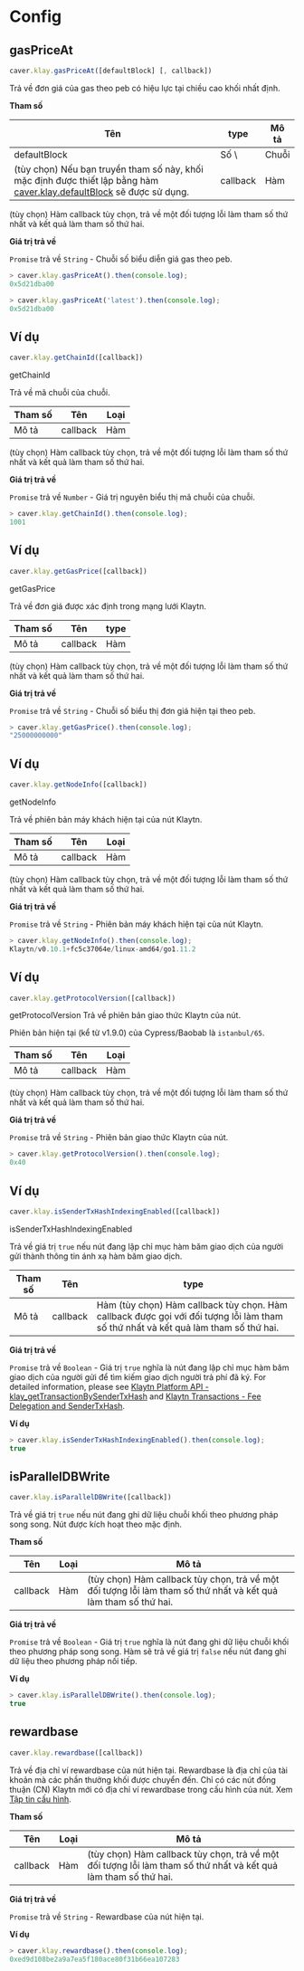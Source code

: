 # Config

## gasPriceAt <a id="gaspriceat"></a>

```javascript
caver.klay.gasPriceAt([defaultBlock] [, callback])
```

Trả về đơn giá của gas theo peb có hiệu lực tại chiều cao khối nhất định.

**Tham số**

| Tên                                                                                                                                                                 | type     | Mô tả |
| ------------------------------------------------------------------------------------------------------------------------------------------------------------------- | -------- | ----- |
| defaultBlock                                                                                                                                                        | Số \\    | Chuỗi |
| (tùy chọn) Nếu bạn truyền tham số này, khối mặc định được thiết lập bằng hàm [caver.klay.defaultBlock](./block.md#defaultblock) sẽ được sử dụng. | callback | Hàm   |

(tùy chọn) Hàm callback tùy chọn, trả về một đối tượng lỗi làm tham số thứ nhất và kết quả làm tham số thứ hai.

**Giá trị trả về**

`Promise` trả về `String` - Chuỗi số biểu diễn giá gas theo peb.

```javascript
> caver.klay.gasPriceAt().then(console.log);
0x5d21dba00

> caver.klay.gasPriceAt('latest').then(console.log);
0x5d21dba00
```

## **Ví dụ**

```javascript
caver.klay.getChainId([callback])
```

getChainId <a id="getchainid"></a>

Trả về mã chuỗi của chuỗi.

| **Tham số** | Tên      | Loại |
| ----------- | -------- | ----- |
| Mô tả       | callback | Hàm   |

(tùy chọn) Hàm callback tùy chọn, trả về một đối tượng lỗi làm tham số thứ nhất và kết quả làm tham số thứ hai.

**Giá trị trả về**

`Promise` trả về `Number` - Giá trị nguyên biểu thị mã chuỗi của chuỗi.

```javascript
> caver.klay.getChainId().then(console.log);
1001
```

## **Ví dụ**

```javascript
caver.klay.getGasPrice([callback])
```

getGasPrice <a id="getgasprice"></a>

Trả về đơn giá được xác định trong mạng lưới Klaytn.

| **Tham số** | Tên      | type |
| ----------- | -------- | ---- |
| Mô tả       | callback | Hàm  |

(tùy chọn) Hàm callback tùy chọn, trả về một đối tượng lỗi làm tham số thứ nhất và kết quả làm tham số thứ hai.

**Giá trị trả về**

`Promise` trả về `String` - Chuỗi số biểu thị đơn giá hiện tại theo peb.

```javascript
> caver.klay.getGasPrice().then(console.log);
"25000000000"
```

## **Ví dụ**

```javascript
caver.klay.getNodeInfo([callback])
```

getNodeInfo <a id="getnodeinfo"></a>

Trả về phiên bản máy khách hiện tại của nút Klaytn.

| **Tham số** | Tên      | Loại |
| ----------- | -------- | ----- |
| Mô tả       | callback | Hàm   |

(tùy chọn) Hàm callback tùy chọn, trả về một đối tượng lỗi làm tham số thứ nhất và kết quả làm tham số thứ hai.

**Giá trị trả về**

`Promise` trả về `String` - Phiên bản máy khách hiện tại của nút Klaytn.

```javascript
> caver.klay.getNodeInfo().then(console.log);
Klaytn/v0.10.1+fc5c37064e/linux-amd64/go1.11.2
```

## **Ví dụ**

```javascript
caver.klay.getProtocolVersion([callback])
```

getProtocolVersion <a id="getprotocolversion"></a>
Trả về phiên bản giao thức Klaytn của nút.

Phiên bản hiện tại (kể từ v1.9.0) của Cypress/Baobab là `istanbul/65`.

| **Tham số** | Tên      | Loại |
| ----------- | -------- | ----- |
| Mô tả       | callback | Hàm   |

(tùy chọn) Hàm callback tùy chọn, trả về một đối tượng lỗi làm tham số thứ nhất và kết quả làm tham số thứ hai.

**Giá trị trả về**

`Promise` trả về `String` - Phiên bản giao thức Klaytn của nút.

```javascript
> caver.klay.getProtocolVersion().then(console.log);
0x40
```

## **Ví dụ**

```javascript
caver.klay.isSenderTxHashIndexingEnabled([callback])
```

isSenderTxHashIndexingEnabled <a id="issendertxhashindexingenabled"></a>

Trả về giá trị `true` nếu nút đang lập chỉ mục hàm băm giao dịch của người gửi thành thông tin ánh xạ hàm băm giao dịch.

| **Tham số** | Tên      | type                                                                                                                                                  |
| ----------- | -------- | ----------------------------------------------------------------------------------------------------------------------------------------------------- |
| Mô tả       | callback | Hàm (tùy chọn) Hàm callback tùy chọn. Hàm callback được gọi với đối tượng lỗi làm tham số thứ nhất và kết quả làm tham số thứ hai. |

**Giá trị trả về**

`Promise` trả về `Boolean` - Giá trị `true` nghĩa là nút đang lập chỉ mục hàm băm giao dịch của người gửi để tìm kiếm giao dịch người trả phí đã ký. For detailed information, please see [Klaytn Platform API - klay_getTransactionBySenderTxHash](../../../../../json-rpc/klay/get-transaction-by-sender-tx-hash) and [Klaytn Transactions - Fee Delegation and SenderTxHash](../../../../../learn/transactions/transactions.md#fee-delegation).

**Ví dụ**

```javascript
> caver.klay.isSenderTxHashIndexingEnabled().then(console.log);
true
```

## isParallelDBWrite <a id="isparalleldbwrite"></a>

```javascript
caver.klay.isParallelDBWrite([callback])
```

Trả về giá trị `true` nếu nút đang ghi dữ liệu chuỗi khối theo phương pháp song song. Nút được kích hoạt theo mặc định.

**Tham số**

| Tên      | Loại | Mô tả                                                                                                                              |
| -------- | ----- | ---------------------------------------------------------------------------------------------------------------------------------- |
| callback | Hàm   | (tùy chọn) Hàm callback tùy chọn, trả về một đối tượng lỗi làm tham số thứ nhất và kết quả làm tham số thứ hai. |

**Giá trị trả về**

`Promise` trả về `Boolean` - Giá trị `true` nghĩa là nút đang ghi dữ liệu chuỗi khối theo phương pháp song song. Hàm sẽ trả về giá trị `false` nếu nút đang ghi dữ liệu theo phương pháp nối tiếp.

**Ví dụ**

```javascript
> caver.klay.isParallelDBWrite().then(console.log);
true
```

## rewardbase <a id="rewardbase"></a>

```javascript
caver.klay.rewardbase([callback])
```

Trả về địa chỉ ví rewardbase của nút hiện tại. Rewardbase là địa chỉ của tài khoản mà các phần thưởng khối được chuyển đến. Chỉ có các nút đồng thuận (CN) Klaytn mới có địa chỉ ví rewardbase trong cấu hình của nút. Xem [Tập tin cấu hình](../../../../../misc/operation/configuration.md).

**Tham số**

| Tên      | Loại | Mô tả                                                                                                                              |
| -------- | ----- | ---------------------------------------------------------------------------------------------------------------------------------- |
| callback | Hàm   | (tùy chọn) Hàm callback tùy chọn, trả về một đối tượng lỗi làm tham số thứ nhất và kết quả làm tham số thứ hai. |

**Giá trị trả về**

`Promise` trả về `String` - Rewardbase của nút hiện tại.

**Ví dụ**

```javascript
> caver.klay.rewardbase().then(console.log);
0xed9d108be2a9a7ea5f180ace80f31b66ea107283
```
